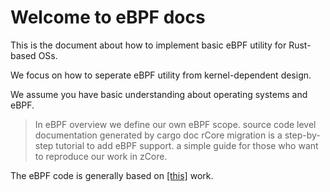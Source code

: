 # Welcome to eBPF docs

This is the document about how to implement basic eBPF utility for Rust-based OSs.

We focus on how to seperate eBPF utility from kernel-dependent design.

We assume you have basic understanding about operating systems and eBPF.

> In eBPF overview we define our own eBPF scope.
> source code level documentation generated by cargo doc
> rCore migration is a step-by-step tutorial to add eBPF support.
> a simple guide for those who want to reproduce our work in zCore.

The eBPF code is generally based on [[this]](https://github.com/latte-c/rCore) work.

